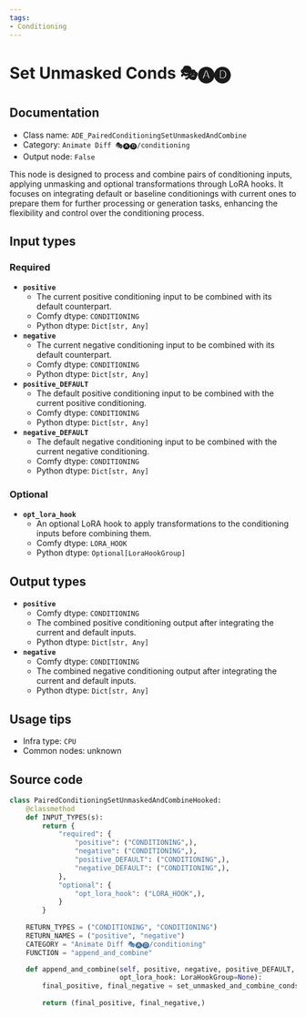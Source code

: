 ```yaml
---
tags:
- Conditioning
---
```


# Set Unmasked Conds 🎭🅐🅓
## Documentation
- Class name: `ADE_PairedConditioningSetUnmaskedAndCombine`
- Category: `Animate Diff 🎭🅐🅓/conditioning`
- Output node: `False`

This node is designed to process and combine pairs of conditioning inputs, applying unmasking and optional transformations through LoRA hooks. It focuses on integrating default or baseline conditionings with current ones to prepare them for further processing or generation tasks, enhancing the flexibility and control over the conditioning process.
## Input types
### Required
- **`positive`**
    - The current positive conditioning input to be combined with its default counterpart.
    - Comfy dtype: `CONDITIONING`
    - Python dtype: `Dict[str, Any]`
- **`negative`**
    - The current negative conditioning input to be combined with its default counterpart.
    - Comfy dtype: `CONDITIONING`
    - Python dtype: `Dict[str, Any]`
- **`positive_DEFAULT`**
    - The default positive conditioning input to be combined with the current positive conditioning.
    - Comfy dtype: `CONDITIONING`
    - Python dtype: `Dict[str, Any]`
- **`negative_DEFAULT`**
    - The default negative conditioning input to be combined with the current negative conditioning.
    - Comfy dtype: `CONDITIONING`
    - Python dtype: `Dict[str, Any]`
### Optional
- **`opt_lora_hook`**
    - An optional LoRA hook to apply transformations to the conditioning inputs before combining them.
    - Comfy dtype: `LORA_HOOK`
    - Python dtype: `Optional[LoraHookGroup]`
## Output types
- **`positive`**
    - Comfy dtype: `CONDITIONING`
    - The combined positive conditioning output after integrating the current and default inputs.
    - Python dtype: `Dict[str, Any]`
- **`negative`**
    - Comfy dtype: `CONDITIONING`
    - The combined negative conditioning output after integrating the current and default inputs.
    - Python dtype: `Dict[str, Any]`
## Usage tips
- Infra type: `CPU`
- Common nodes: unknown


## Source code
```python
class PairedConditioningSetUnmaskedAndCombineHooked:
    @classmethod
    def INPUT_TYPES(s):
        return {
            "required": {
                "positive": ("CONDITIONING",),
                "negative": ("CONDITIONING",),
                "positive_DEFAULT": ("CONDITIONING",),
                "negative_DEFAULT": ("CONDITIONING",),
            },
            "optional": {
                "opt_lora_hook": ("LORA_HOOK",),
            }
        }
    
    RETURN_TYPES = ("CONDITIONING", "CONDITIONING")
    RETURN_NAMES = ("positive", "negative")
    CATEGORY = "Animate Diff 🎭🅐🅓/conditioning"
    FUNCTION = "append_and_combine"

    def append_and_combine(self, positive, negative, positive_DEFAULT, negative_DEFAULT,
                           opt_lora_hook: LoraHookGroup=None):
        final_positive, final_negative = set_unmasked_and_combine_conds(conds=[positive, negative], new_conds=[positive_DEFAULT, negative_DEFAULT],
                                                                        opt_lora_hook=opt_lora_hook)
        return (final_positive, final_negative,)

```
